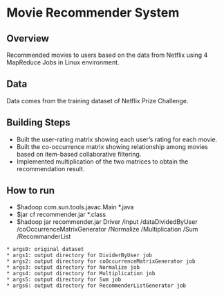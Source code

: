 # Movie Recommender System

## Overview

Recommended movies to users based on the data from Netflix using 4 MapReduce Jobs in Linux environment.

## Data

Data comes from the training dataset of Netflix Prize Challenge.

## Building Steps

*	Built the user-rating matrix showing each user’s rating for each movie. 
*	Built the co-occurrence matrix showing relationship among movies based on item-based collaborative filtering. 
*	Implemented multiplication of the two matrices to obtain the recommendation result.


## How to run

* $hadoop com.sun.tools.javac.Main *.java
* $jar cf recommender.jar *.class
* $hadoop jar recommender.jar Driver /input /dataDividedByUser /coOccurrenceMatrixGenerator /Normalize /Multiplication /Sum /RecommanderList
```
* args0: original dataset
* args1: output directory for DividerByUser job
* args2: output directory for coOccurrenceMatrixGenerator job
* args3: output directory for Normalize job
* args4: output directory for Multiplication job
* args5: output directory for Sum job
* args6: output directory for RecommenderListGenerator job
